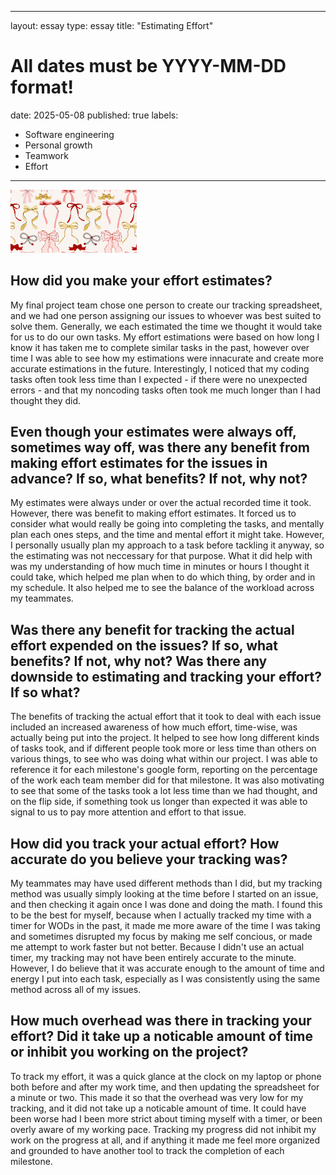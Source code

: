 
---
layout: essay
type: essay
title: "Estimating Effort"
# All dates must be YYYY-MM-DD format!
date: 2025-05-08
published: true
labels:
  - Software engineering
  - Personal growth
  - Teamwork
  - Effort
---

<img width="40%" class="rounded" src="../img/bows.jpg">

## How did you make your effort estimates?

My final project team chose one person to create our tracking spreadsheet, and we had one person assigning our issues to whoever was best suited to solve them. Generally, we each estimated the time we thought it would take for us to do our own tasks. My effort estimations were based on how long I know it has taken me to complete similar tasks in the past, however over time I was able to see how my estimations were innacurate and create more accurate estimations in the future. Interestingly, I noticed that my coding tasks often took less time than I expected - if there were no unexpected errors - and that my noncoding tasks often took me much longer than I had thought they did.

## Even though your estimates were always off, sometimes way off, was there any benefit from making effort estimates for the issues in advance? If so, what benefits? If not, why not?

My estimates were always under or over the actual recorded time it took. However, there was benefit to making effort estimates. It forced us to consider what would really be going into completing the tasks, and mentally plan each ones steps, and the time and mental effort it might take. However, I personally usually plan my approach to a task before tackling it anyway, so the estimating was not neccessary for that purpose. What it did help with was my understanding of how much time in minutes or hours I thought it could take, which helped me plan when to do which thing, by order and in my schedule. It also helped me to see the balance of the workload across my teammates.

## Was there any benefit for tracking the actual effort expended on the issues? If so, what benefits? If not, why not? Was there any downside to estimating and tracking your effort? If so what?

The benefits of tracking the actual effort that it took to deal with each issue included an increased awareness of how much effort, time-wise, was actually being put into the project. It helped to see how long different kinds of tasks took, and if different people took more or less time than others on various things, to see who was doing what within our project. I was able to reference it for each milestone's google form, reporting on the percentage of the work each team member did for that milestone. It was also motivating to see that some of the tasks took a lot less time than we had thought, and on the flip side, if something took us longer than expected it was able to signal to us to pay more attention and effort to that issue.  

## How did you track your actual effort? How accurate do you believe your tracking was?

My teammates may have used different methods than I did, but my tracking method was usually simply looking at the time before I started on an issue, and then checking it again once I was done and doing the math. I found this to be the best for myself, because when I actually tracked my time with a timer for WODs in the past, it made me more aware of the time I was taking and sometimes disrupted my focus by making me self concious, or made me attempt to work faster but not better. Because I didn't use an actual timer, my tracking may not have been entirely accurate to the minute. However, I do believe that it was accurate enough to the amount of time and energy I put into each task, especially as I was consistently using the same method across all of my issues.

## How much overhead was there in tracking your effort? Did it take up a noticable amount of time or inhibit you working on the project?

To track my effort, it was a quick glance at the clock on my laptop or phone both before and after my work time, and then updating the spreadsheet for a minute or two. This made it so that the overhead was very low for my tracking, and it did not take up a noticable amount of time. It could have been worse had I been more strict about timing myself with a timer, or been overly aware of my working pace. Tracking my progress did not inhibit my work on the progress at all, and if anything it made me feel more organized and grounded to have another tool to track the completion of each milestone. 
